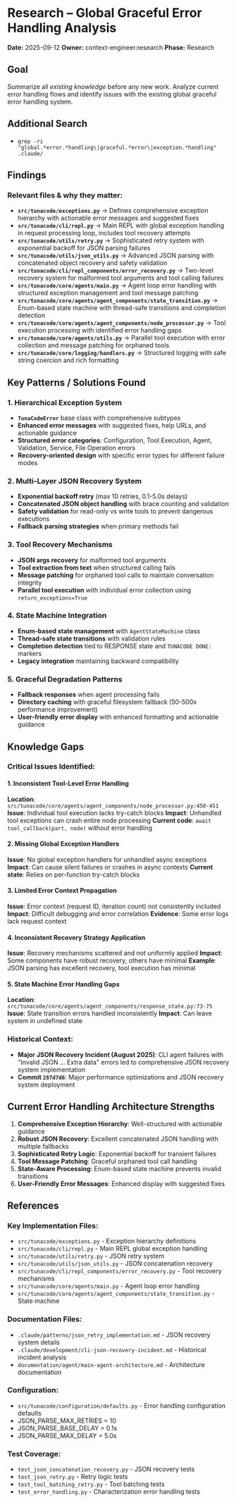 # Research – Global Graceful Error Handling Analysis
**Date:** 2025-09-12
**Owner:** context-engineer:research
**Phase:** Research

## Goal
Summarize all *existing knowledge* before any new work. Analyze current error handling flows and identify issues with the existing global graceful error handling system.

## Additional Search
- `grep -ri "global.*error.*handling\|graceful.*error\|exception.*handling" .claude/`

## Findings

### Relevant files & why they matter:
- **`src/tunacode/exceptions.py`** → Defines comprehensive exception hierarchy with actionable error messages and suggested fixes
- **`src/tunacode/cli/repl.py`** → Main REPL with global exception handling in request processing loop, includes tool recovery attempts
- **`src/tunacode/utils/retry.py`** → Sophisticated retry system with exponential backoff for JSON parsing failures
- **`src/tunacode/utils/json_utils.py`** → Advanced JSON parsing with concatenated object recovery and safety validation
- **`src/tunacode/cli/repl_components/error_recovery.py`** → Two-level recovery system for malformed tool arguments and tool calling failures
- **`src/tunacode/core/agents/main.py`** → Agent loop error handling with structured exception management and tool message patching
- **`src/tunacode/core/agents/agent_components/state_transition.py`** → Enum-based state machine with thread-safe transitions and completion detection
- **`src/tunacode/core/agents/agent_components/node_processor.py`** → Tool execution processing with identified error handling gaps
- **`src/tunacode/core/agents/utils.py`** → Parallel tool execution with error collection and message patching for orphaned tools
- **`src/tunacode/core/logging/handlers.py`** → Structured logging with safe string coercion and rich formatting

## Key Patterns / Solutions Found

### **1. Hierarchical Exception System**
- **`TunaCodeError`** base class with comprehensive subtypes
- **Enhanced error messages** with suggested fixes, help URLs, and actionable guidance
- **Structured error categories**: Configuration, Tool Execution, Agent, Validation, Service, File Operation errors
- **Recovery-oriented design** with specific error types for different failure modes

### **2. Multi-Layer JSON Recovery System**
- **Exponential backoff retry** (max 10 retries, 0.1-5.0s delays)
- **Concatenated JSON object handling** with brace counting and validation
- **Safety validation** for read-only vs write tools to prevent dangerous executions
- **Fallback parsing strategies** when primary methods fail

### **3. Tool Recovery Mechanisms**
- **JSON args recovery** for malformed tool arguments
- **Tool extraction from text** when structured calling fails
- **Message patching** for orphaned tool calls to maintain conversation integrity
- **Parallel tool execution** with individual error collection using `return_exceptions=True`

### **4. State Machine Integration**
- **Enum-based state management** with `AgentStateMachine` class
- **Thread-safe state transitions** with validation rules
- **Completion detection** tied to RESPONSE state and `TUNACODE DONE:` markers
- **Legacy integration** maintaining backward compatibility

### **5. Graceful Degradation Patterns**
- **Fallback responses** when agent processing fails
- **Directory caching** with graceful filesystem fallback (50-500x performance improvement)
- **User-friendly error display** with enhanced formatting and actionable guidance

## Knowledge Gaps

### **Critical Issues Identified:**

#### **1. Inconsistent Tool-Level Error Handling**
**Location**: `src/tunacode/core/agents/agent_components/node_processor.py:450-451`
**Issue**: Individual tool execution lacks try-catch blocks
**Impact**: Unhandled tool exceptions can crash entire node processing
**Current code**: `await tool_callback(part, node)` without error handling

#### **2. Missing Global Exception Handlers**
**Issue**: No global exception handlers for unhandled async exceptions
**Impact**: Can cause silent failures or crashes in async contexts
**Current state**: Relies on per-function try-catch blocks

#### **3. Limited Error Context Propagation**
**Issue**: Error context (request ID, iteration count) not consistently included
**Impact**: Difficult debugging and error correlation
**Evidence**: Some error logs lack request context

#### **4. Inconsistent Recovery Strategy Application**
**Issue**: Recovery mechanisms scattered and not uniformly applied
**Impact**: Some components have robust recovery, others have minimal
**Example**: JSON parsing has excellent recovery, tool execution has minimal

#### **5. State Machine Error Handling Gaps**
**Location**: `src/tunacode/core/agents/agent_components/response_state.py:73-75`
**Issue**: State transition errors handled inconsistently
**Impact**: Can leave system in undefined state

### **Historical Context:**
- **Major JSON Recovery Incident (August 2025)**: CLI agent failures with "Invalid JSON … Extra data" errors led to comprehensive JSON recovery system implementation
- **Commit `287d7d6`**: Major performance optimizations and JSON recovery system deployment

## Current Error Handling Architecture Strengths

1. **Comprehensive Exception Hierarchy**: Well-structured with actionable guidance
2. **Robust JSON Recovery**: Excellent concatenated JSON handling with multiple fallbacks
3. **Sophisticated Retry Logic**: Exponential backoff for transient failures
4. **Tool Message Patching**: Graceful orphaned tool call handling
5. **State-Aware Processing**: Enum-based state machine prevents invalid transitions
6. **User-Friendly Error Messages**: Enhanced display with suggested fixes

## References

### **Key Implementation Files:**
- `src/tunacode/exceptions.py` - Exception hierarchy definitions
- `src/tunacode/cli/repl.py` - Main REPL global exception handling
- `src/tunacode/utils/retry.py` - JSON retry system
- `src/tunacode/utils/json_utils.py` - JSON concatenation recovery
- `src/tunacode/cli/repl_components/error_recovery.py` - Tool recovery mechanisms
- `src/tunacode/core/agents/main.py` - Agent loop error handling
- `src/tunacode/core/agents/agent_components/state_transition.py` - State machine

### **Documentation Files:**
- `.claude/patterns/json_retry_implementation.md` - JSON recovery system details
- `.claude/development/cli-json-recovery-incident.md` - Historical incident analysis
- `documentation/agent/main-agent-architecture.md` - Architecture documentation

### **Configuration:**
- `src/tunacode/configuration/defaults.py` - Error handling configuration defaults
- JSON_PARSE_MAX_RETRIES = 10
- JSON_PARSE_BASE_DELAY = 0.1s
- JSON_PARSE_MAX_DELAY = 5.0s

### **Test Coverage:**
- `test_json_concatenation_recovery.py` - JSON recovery tests
- `test_json_retry.py` - Retry logic tests
- `test_tool_batching_retry.py` - Tool batching tests
- `test_error_handling.py` - Characterization error handling tests
